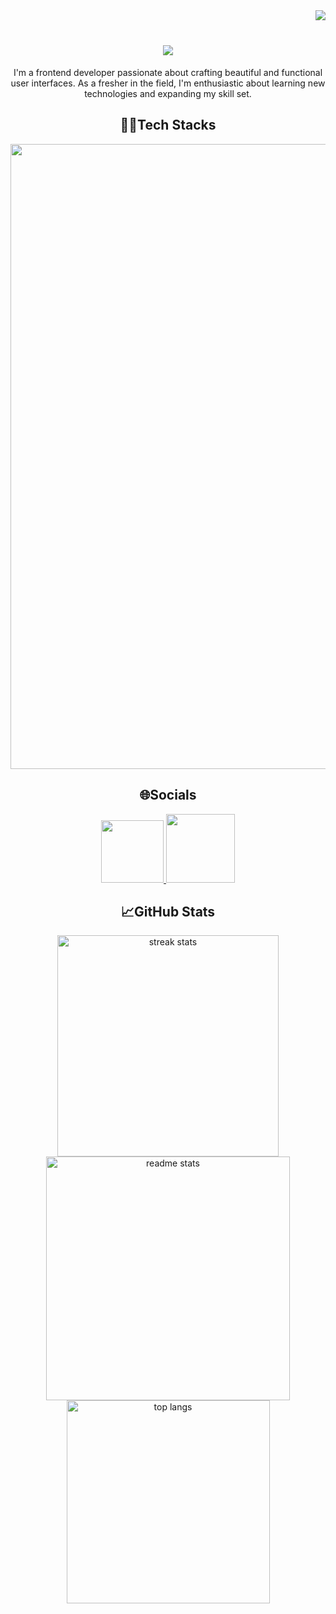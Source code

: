 
<a href="https://visitcount.itsvg.in">
  <img align="right" src="https://visitcount.itsvg.in/api?id=JoelPJacob&label=Profile%20Views&color=12&icon=8&pretty=false" />
</a>
<br/>

<h1 align="center">
    <img src="https://readme-typing-svg.herokuapp.com?font=Roboto&weight=700&size=40&duration=4000&pause=700&color=B15EFF&center=true&vCenter=true&random=false&width=435&lines=Hey+There!👋🏼;I'm+Joel">
</h1>


<p align="center">I'm a frontend developer passionate about crafting beautiful and functional user interfaces. As a fresher in the field, I'm enthusiastic about learning new technologies and expanding my skill set.</p>

<div align="center">
  <h2>🧑‍💻Tech Stacks</h2>

 <img width="1000px" src="https://skillicons.dev/icons?i=react,html,css,js,bootstrap,materialui,flutter,postman,figma,firebase,github,vscode,npm,netlify,bitbucket"/>

</div>

<div align="center"> 
<h2>🌐Socials</h2>
 <a href="https://www.linkedin.com/in/joel-p-jacob/" target="_blank">
    <img width="100px"src="https://img.shields.io/badge/LinkedIn-%230077B5.svg?logo=linkedin&logoColor=white" target="_blank" />
  </a>
  <a href="https://www.instagram.com/joel_p___" target="_blank">
     <img width="110px" src="https://img.shields.io/badge/Instagram-%23E4405F.svg?logo=Instagram&logoColor=white" target="_blank" />
  </a>
</div>

<div align=center>
  <h2>📈GitHub Stats</h2>
  <img width=354 src="https://github-readme-stats.vercel.app/api?username=JoelPJacob&theme=dark&hide_border=false&include_all_commits=false&count_private=false" alt="streak stats"/>
  <img width=390 src="https://github-readme-streak-stats.herokuapp.com/?user=JoelPJacob&theme=dark&hide_border=false" alt="readme stats" />
  <br/>
  <img width=325 align="center" src="https://github-readme-stats.vercel.app/api/top-langs/?username=JoelPJacob&theme=dark&hide_border=false&include_all_commits=false&count_private=false&layout=compact" alt="top langs" />
</div>





